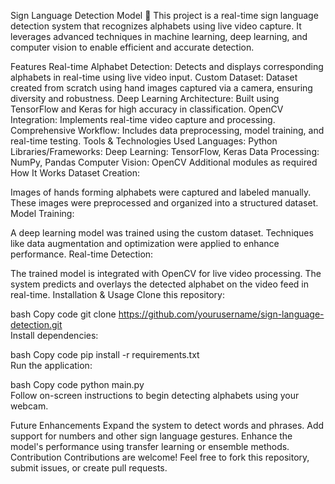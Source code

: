 Sign Language Detection Model 🤟
This project is a real-time sign language detection system that recognizes alphabets using live video capture. It leverages advanced techniques in machine learning, deep learning, and computer vision to enable efficient and accurate detection.

Features
Real-time Alphabet Detection: Detects and displays corresponding alphabets in real-time using live video input.
Custom Dataset: Dataset created from scratch using hand images captured via a camera, ensuring diversity and robustness.
Deep Learning Architecture: Built using TensorFlow and Keras for high accuracy in classification.
OpenCV Integration: Implements real-time video capture and processing.
Comprehensive Workflow: Includes data preprocessing, model training, and real-time testing.
Tools & Technologies Used
Languages: Python
Libraries/Frameworks:
Deep Learning: TensorFlow, Keras
Data Processing: NumPy, Pandas
Computer Vision: OpenCV
Additional modules as required
How It Works
Dataset Creation:

Images of hands forming alphabets were captured and labeled manually.
These images were preprocessed and organized into a structured dataset.
Model Training:

A deep learning model was trained using the custom dataset.
Techniques like data augmentation and optimization were applied to enhance performance.
Real-time Detection:

The trained model is integrated with OpenCV for live video processing.
The system predicts and overlays the detected alphabet on the video feed in real-time.
Installation & Usage
Clone this repository:

bash
Copy code
git clone https://github.com/yourusername/sign-language-detection.git  
Install dependencies:

bash
Copy code
pip install -r requirements.txt  
Run the application:

bash
Copy code
python main.py  
Follow on-screen instructions to begin detecting alphabets using your webcam.

Future Enhancements
Expand the system to detect words and phrases.
Add support for numbers and other sign language gestures.
Enhance the model's performance using transfer learning or ensemble methods.
Contribution
Contributions are welcome! Feel free to fork this repository, submit issues, or create pull requests.
